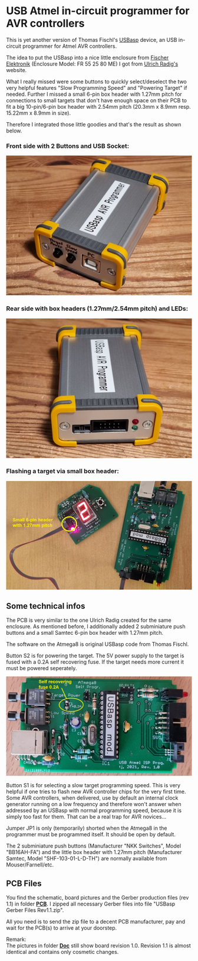 # USB Atmel in-circuit programmer for AVR controllers #

This is yet another version of Thomas Fischl's [USBasp](https://www.fischl.de/usbasp/) device, an USB in-circuit programmer for Atmel AVR controllers.

The idea to put the USBasp into a nice little enclosure from [Fischer Elektronik](https://www.fischerelektronik.de) (Enclosure Model: FR 55 25 80 ME) I got from [Ulrich Radig's](https://www.ulrichradig.de/home/index.php/avr/usb-avr-prog) website.

What I really missed were some buttons to quickly select/deselect the two very helpful features "Slow Programming Speed" and "Powering Target" if needed. Further I missed a small 6-pin box header with 1.27mm pitch for connections to small targets that don't have enough space on their PCB to fit a big 10-pin/6-pin box header with 2.54mm pitch (20.3mm x 8.9mm resp. 15.22mm x 8.9mm in size).

Therefore I integrated those little goodies and that's the result as shown below.

### Front side with 2 Buttons and USB Socket: ###
  
![github](https://github.com/yellobyte/USB-Atmel-In-Circuit-Programmer/raw/main/Doc/USBaspPic1.jpg)
  
### Rear side with box headers (1.27mm/2.54mm pitch) and LEDs: ###
  
![github](https://github.com/yellobyte/USB-Atmel-In-Circuit-Programmer/raw/main/Doc/USBaspPic4.jpg)
  
### Flashing a target via small box header: ###
  
![github](https://github.com/yellobyte/USB-Atmel-In-Circuit-Programmer/raw/main/Doc/FlashingUsingSmallHeader.jpg)
  
## Some technical infos ##

The PCB is very similar to the one Ulrich Radig created for the same enclosure. As mentioned before, I additionally added 2 subminiature push buttons and a small Samtec 6-pin box header with 1.27mm pitch.

The software on the Atmega8 is original USBasp code from Thomas Fischl.

Button S2 is for powering the target. The 5V power supply to the target is fused with a 0.2A self recovering fuse. If the target needs more current it must be powered seperately.
  
![github](https://github.com/yellobyte/USB-Atmel-In-Circuit-Programmer/raw/main/Doc/PCB-Top.jpg)
  
Button S1 is for selecting a slow target programming speed. This is very helpful if one tries to flash new AVR controller chips for the very first time. Some AVR controllers, when delivered, use by default an internal clock generator running on a low frequency and therefore won't answer when addressed by an USBasp with normal programming speed, because it is simply too fast for them. That can be a real trap for AVR novices...

Jumper JP1 is only (temporarily) shorted when the Atmega8 in the programmer must be programmed itself. It should be open by default.

The 2 subminiature push buttons (Manufacturer "NKK Switches", Model "BB16AH-FA") and the little box header with 1.27mm pitch (Manufacturer Samtec, Model "SHF-103-01-L-D-TH") are normally available from Mouser/Farnell/etc.

## PCB Files ##

You find the schematic, board pictures and the Gerber production files (rev 1.1) in folder [**PCB**](https://github.com/yellobyte/USB-Atmel-In-Circuit-Programmer/blob/main/PCB). I zipped all necessary Gerber files into file "USBasp Gerber Files Rev1.1.zip".  

All you need is to send the zip file to a decent PCB manufacturer, pay and wait for the PCB(s) to arrive at your doorstep.

Remark:  
The pictures in folder [**Doc**](https://github.com/yellobyte/USB-Atmel-In-Circuit-Programmer/blob/main/Doc) still show board revision 1.0.  Revision 1.1 is almost identical and contains only cosmetic changes.
   
